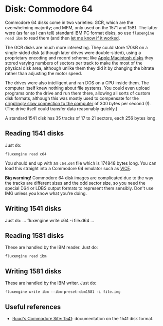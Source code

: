 Disk: Commodore 64
==================

Commodore 64 disks come in two varieties: GCR, which are the overwhelming
majority; and MFM, only used on the 1571 and 1581. The latter were (as far as
I can tell) standard IBM PC format disks, so use `fluxengine read ibm` to
read them (and then [let me know if it
worked](https://github.com/davidgiven/fluxengine/issues/new).

The GCR disks are much more interesting. They could store 170kB on a
single-sided disk (although later drives were double-sided), using a proprietary
encoding and record scheme; like [Apple Macintosh disks](macintosh.md) they
stored varying numbers of sectors per track to make the most of the physical
disk area, although unlike them they did it by changing the bitrate rather than
adjusting the motor speed.

The drives were also intelligent and ran DOS on a CPU inside them. The
computer itself knew nothing about file systems. You could even upload
programs onto the drive and run them there, allowing all sorts of custom disk
formats, although this was mostly used to compensate for the [cripplingly
slow connection to the
computer](https://ilesj.wordpress.com/2014/05/14/1541-why-so-complicated/) of
300 bytes per second (!). (The drive itself could transfer data reasonably
quickly.)

A standard 1541 disk has 35 tracks of 17 to 21 sectors, each 256 bytes long.

Reading 1541 disks
------------------

Just do:

```
fluxengine read c64
```

You should end up with an `c64.d64` file which is 174848 bytes long. You can
load this straight into a Commodore 64 emulator such as
[VICE](http://vice-emu.sourceforge.net/).

**Big warning!** Commodore 64 disk images are
complicated due to the way the tracks are different sizes and the odd sector
size, so you need the special D64 or LDBS output formats to represent them
sensibly. Don't use IMG unless you know what you're doing.

Writing 1541 disks
------------------

Just do:
...
fluxengine write c64 -i file.d64
...

Reading 1581 disks
------------------

These are handled by the IBM reader. Just do:

```
fluxengine read ibm
```

Writing 1581 disks
------------------

These are handled by the IBM writer. Just do:

```
fluxengine write ibm --ibm-preset-cbm1581 -i file.img
```

Useful references
-----------------

  - [Ruud's Commodore Site: 1541](http://www.baltissen.org/newhtm/1541c.htm):
    documentation on the 1541 disk format.

